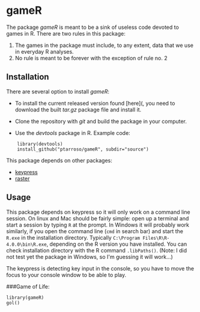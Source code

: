 # gameR

The package *gameR* is meant to be a sink of useless code devoted to games in R.
There are two rules in this package:
 1. The games in the package must include, to any extent, data that we use in 
 everyday R analyses.
 2. No rule is meant to be forever with the exception of rule no. 2


## Installation

There are several option to install *gameR*:

- To install the current released version found [here](, you need to
  download the built *tar.gz* package file and install it.

- Clone the repository with *git* and build the package in your computer.

- Use the *devtools* package in R. Example code:

```
    library(devtools)
    install_github("ptarroso/gameR", subdir="source")
```

This package depends on other packages:
- [keypress](https://cran.r-project.org/web/packages/keypress/index.html)
- [raster](https://cran.r-project.org/web/packages/raster/index.html)

## Usage

This package depends on keypress so it will only work on a command line session.
On linux and Mac should be fairly simple: open up a terminal and start a session
by typing `R` at the prompt. In Windows it will probably work similarly, if you
open the command line (`cmd` in search bar) and start the `R.exe` in the 
installation directory. Typically `C:\Program Files\R\R-4.0.0\bin\R.exe`, depending
on the R version you have installed. You can check installation directory with 
the R command `.libPaths()`. (Note: I did not test yet the package in Windows, 
so I'm guessing it will work...)

The keypress is detecting key input in the console, so you have to move the focus 
to your console window to be able to play.

###Game of Life:
```
library(gameR)
gol()
```



